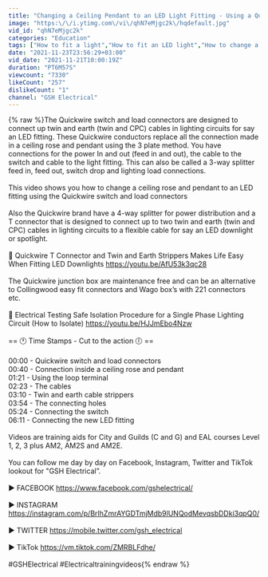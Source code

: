 ```yaml
---
title: "Changing a Ceiling Pendant to an LED Light Fitting - Using a Quickwire Switch and Load Connector"
image: "https:\/\/i.ytimg.com\/vi\/qhN7eMjgc2k\/hqdefault.jpg"
vid_id: "qhN7eMjgc2k"
categories: "Education"
tags: ["How to fit a light","How to fit an LED light","How to change a light fitting"]
date: "2021-11-23T23:56:29+03:00"
vid_date: "2021-11-21T10:00:19Z"
duration: "PT6M57S"
viewcount: "7330"
likeCount: "257"
dislikeCount: "1"
channel: "GSH Electrical"
---
```

{% raw %}The Quickwire switch and load connectors are designed to connect up twin and earth (twin and CPC) cables in lighting circuits for say an LED fitting. These Quickwire conductors replace all the connection made in a ceiling rose and pendant using the 3 plate method. You have connections for the power In and out (feed in and out), the cable to the switch and cable to the light fitting. This can also be called a 3-way splitter feed in, feed out, switch drop and lighting load connections. <br /><br />This video shows you how to change a ceiling rose and pendant to an LED fitting using the Quickwire switch and load connectors<br /><br />Also the Quickwire brand have a 4-way splitter for power distribution and a T connector that is designed to connect up to two twin and earth (twin and CPC) cables in lighting circuits to a flexible cable for say an LED downlight or spotlight.<br /><br />🔵 Quickwire T Connector and Twin and Earth Strippers Makes Life Easy When Fitting LED Downlights <a rel="nofollow" target="blank" href="https://youtu.be/AfU53k3qc28">https://youtu.be/AfU53k3qc28</a><br /><br />The Quickwire junction box are maintenance free and can be an alternative to Collingwood easy fit connectors and Wago box’s with 221 connectors etc.<br /><br />🔵 Electrical Testing Safe Isolation Procedure for a Single Phase Lighting Circuit (How to Isolate) <a rel="nofollow" target="blank" href="https://youtu.be/HJJmEbo4Nzw">https://youtu.be/HJJmEbo4Nzw</a><br /><br />== 🕐 Time Stamps - Cut to the action 🕕 ==<br /><br />00:00 - Quickwire switch and load connectors<br />00:40 - Connection inside a ceiling rose and pendant <br />01:21 - Using the loop terminal <br />02:23 - The cables<br />03:10 - Twin and earth cable strippers<br />03:54 - The connecting holes<br />05:24 - Connecting the switch<br />06:11 - Connecting the new LED fitting<br /> <br />Videos are training aids for City and Guilds (C and G) and EAL courses Level 1, 2, 3 plus AM2, AM2S and AM2E. <br /><br />You can follow me day by day on Facebook, Instagram, Twitter and TikTok lookout for &quot;GSH Electrical”.  <br /><br />▶️ FACEBOOK <a rel="nofollow" target="blank" href="https://www.facebook.com/gshelectrical/">https://www.facebook.com/gshelectrical/</a><br /><br />▶️ INSTAGRAM <a rel="nofollow" target="blank" href="https://instagram.com/p/BrIhZmrAYGDTmjMdb9lUNQodMevqsbDDki3qpQ0/">https://instagram.com/p/BrIhZmrAYGDTmjMdb9lUNQodMevqsbDDki3qpQ0/</a><br /><br />▶️ TWITTER <a rel="nofollow" target="blank" href="https://mobile.twitter.com/gsh_electrical">https://mobile.twitter.com/gsh_electrical</a><br /><br />▶️ TikTok <a rel="nofollow" target="blank" href="https://vm.tiktok.com/ZMRBLFdhe/">https://vm.tiktok.com/ZMRBLFdhe/</a><br /><br />#GSHElectrical #Electricaltrainingvideos{% endraw %}
